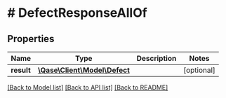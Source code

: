 # # DefectResponseAllOf

## Properties

Name | Type | Description | Notes
------------ | ------------- | ------------- | -------------
**result** | [**\Qase\Client\Model\Defect**](Defect.md) |  | [optional]

[[Back to Model list]](../../README.md#models) [[Back to API list]](../../README.md#endpoints) [[Back to README]](../../README.md)
